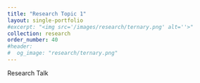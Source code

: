 ```yaml
---
title: "Research Topic 1"
layout: single-portfolio
#excerpt: "<img src='/images/research/ternary.png' alt=''>"
collection: research
order_number: 40
#header: 
#  og_image: "research/ternary.png"
---
```


Research Talk